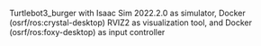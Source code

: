 Turtlebot3_burger with Isaac Sim 2022.2.0 as simulator, Docker (osrf/ros:crystal-desktop) RVIZ2 as visualization tool, and Docker (osrf/ros:foxy-desktop) as input controller
